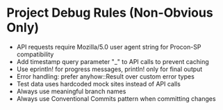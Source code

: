 # Project Debug Rules (Non-Obvious Only)

- API requests require Mozilla/5.0 user agent string for Procon-SP compatibility
- Add timestamp query parameter "_" to API calls to prevent caching
- Use eprintln! for progress messages, println! only for final output
- Error handling: prefer anyhow::Result over custom error types
- Test data uses hardcoded mock sites instead of API calls
- Always use meaningful branch names
- Always use Conventional Commits pattern when committing changes